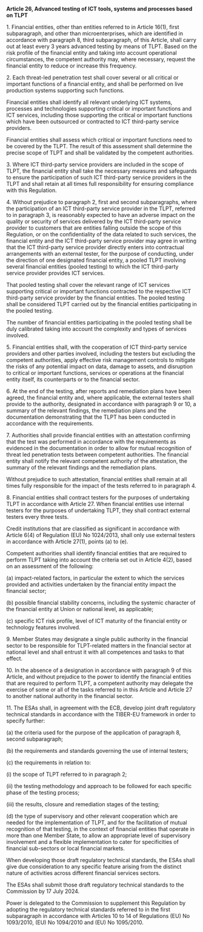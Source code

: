 **Article 26, Advanced testing of ICT tools, systems and processes based on TLPT**

  


1\. Financial entities, other than entities referred to in Article 16(1), first subparagraph, and other than microenterprises, which are identified in accordance with paragraph 8, third subparagraph, of this Article, shall carry out at least every 3 years advanced testing by means of TLPT. Based on the risk profile of the financial entity and taking into account operational circumstances, the competent authority may, where necessary, request the financial entity to reduce or increase this frequency.

  


2\. Each threat-led penetration test shall cover several or all critical or important functions of a financial entity, and shall be performed on live production systems supporting such functions.

Financial entities shall identify all relevant underlying ICT systems, processes and technologies supporting critical or important functions and ICT services, including those supporting the critical or important functions which have been outsourced or contracted to ICT third-party service providers.

Financial entities shall assess which critical or important functions need to be covered by the TLPT. The result of this assessment shall determine the precise scope of TLPT and shall be validated by the competent authorities.

  


3\. Where ICT third-party service providers are included in the scope of TLPT, the financial entity shall take the necessary measures and safeguards to ensure the participation of such ICT third-party service providers in the TLPT and shall retain at all times full responsibility for ensuring compliance with this Regulation.

  


4\. Without prejudice to paragraph 2, first and second subparagraphs, where the participation of an ICT third-party service provider in the TLPT, referred to in paragraph 3, is reasonably expected to have an adverse impact on the quality or security of services delivered by the ICT third-party service provider to customers that are entities falling outside the scope of this Regulation, or on the confidentiality of the data related to such services, the financial entity and the ICT third-party service provider may agree in writing that the ICT third-party service provider directly enters into contractual arrangements with an external tester, for the purpose of conducting, under the direction of one designated financial entity, a pooled TLPT involving several financial entities (pooled testing) to which the ICT third-party service provider provides ICT services.

That pooled testing shall cover the relevant range of ICT services supporting critical or important functions contracted to the respective ICT third-party service provider by the financial entities. The pooled testing shall be considered TLPT carried out by the financial entities participating in the pooled testing.

The number of financial entities participating in the pooled testing shall be duly calibrated taking into account the complexity and types of services involved.

  


5\. Financial entities shall, with the cooperation of ICT third-party service providers and other parties involved, including the testers but excluding the competent authorities, apply effective risk management controls to mitigate the risks of any potential impact on data, damage to assets, and disruption to critical or important functions, services or operations at the financial entity itself, its counterparts or to the financial sector.

  


6\. At the end of the testing, after reports and remediation plans have been agreed, the financial entity and, where applicable, the external testers shall provide to the authority, designated in accordance with paragraph 9 or 10, a summary of the relevant findings, the remediation plans and the documentation demonstrating that the TLPT has been conducted in accordance with the requirements.

  


7\. Authorities shall provide financial entities with an attestation confirming that the test was performed in accordance with the requirements as evidenced in the documentation in order to allow for mutual recognition of threat led penetration tests between competent authorities. The financial entity shall notify the relevant competent authority of the attestation, the summary of the relevant findings and the remediation plans.

Without prejudice to such attestation, financial entities shall remain at all times fully responsible for the impact of the tests referred to in paragraph 4.

  


8\. Financial entities shall contract testers for the purposes of undertaking TLPT in accordance with Article 27. When financial entities use internal testers for the purposes of undertaking TLPT, they shall contract external testers every three tests.

Credit institutions that are classified as significant in accordance with Article 6(4) of Regulation (EU) No 1024/2013, shall only use external testers in accordance with Article 27(1), points (a) to (e).

Competent authorities shall identify financial entities that are required to perform TLPT taking into account the criteria set out in Article 4(2), based on an assessment of the following:

(a) impact-related factors, in particular the extent to which the services provided and activities undertaken by the financial entity impact the financial sector;

(b) possible financial stability concerns, including the systemic character of the financial entity at Union or national level, as applicable;

(c) specific ICT risk profile, level of ICT maturity of the financial entity or technology features involved.

  


9\. Member States may designate a single public authority in the financial sector to be responsible for TLPT-related matters in the financial sector at national level and shall entrust it with all competences and tasks to that effect.

  


10\. In the absence of a designation in accordance with paragraph 9 of this Article, and without prejudice to the power to identify the financial entities that are required to perform TLPT, a competent authority may delegate the exercise of some or all of the tasks referred to in this Article and Article 27 to another national authority in the financial sector.

  


11\. The ESAs shall, in agreement with the ECB, develop joint draft regulatory technical standards in accordance with the TIBER-EU framework in order to specify further:

  


(a) the criteria used for the purpose of the application of paragraph 8, second subparagraph;

  


(b) the requirements and standards governing the use of internal testers;

  


(c) the requirements in relation to:

(i) the scope of TLPT referred to in paragraph 2;

(ii) the testing methodology and approach to be followed for each specific phase of the testing process;

(iii) the results, closure and remediation stages of the testing;

  


(d) the type of supervisory and other relevant cooperation which are needed for the implementation of TLPT, and for the facilitation of mutual recognition of that testing, in the context of financial entities that operate in more than one Member State, to allow an appropriate level of supervisory involvement and a flexible implementation to cater for specificities of financial sub-sectors or local financial markets.

When developing those draft regulatory technical standards, the ESAs shall give due consideration to any specific feature arising from the distinct nature of activities across different financial services sectors.

The ESAs shall submit those draft regulatory technical standards to the Commission by 17 July 2024.

Power is delegated to the Commission to supplement this Regulation by adopting the regulatory technical standards referred to in the first subparagraph in accordance with Articles 10 to 14 of Regulations (EU) No 1093/2010, (EU) No 1094/2010 and (EU) No 1095/2010.